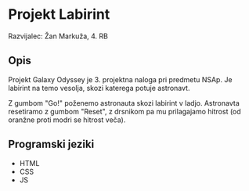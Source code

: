 # Projekt Labirint
 Razvijalec: Žan Markuža, 4. RB
## Opis
 Projekt Galaxy Odyssey je 3. projektna naloga pri predmetu NSAp. Je labirint na temo vesolja, skozi katerega potuje astronavt.

 Z gumbom "Go!" poženemo astronauta skozi labirint v ladjo. Astronavta resetiramo z gumbom "Reset", z drsnikom pa mu prilagajamo hitrost (od oranžne proti modri se hitrost veča). 
## Programski jeziki
- HTML
- CSS
- JS